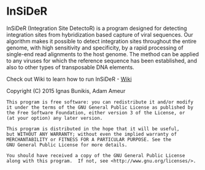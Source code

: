 InSiDeR
=======

InSiDeR (Integration Site DetectoR) is a program designed for detecting integration sites from hybridization based capture of viral sequences. Our algorithm makes it possible to detect integration sites throughout the entire genome, with high sensitivity and specificity, by a rapid processing of single-end read alignments to the host genome. The method can be applied to any viruses for which the reference sequence has been established, and also to other types of transposable DNA elements.

Check out Wiki to learn how to run InSiDeR - [Wiki](https://github.com/UppsalaGenomeCenter/InSiDeR/wiki)



Copyright (C) 2015 Ignas Bunikis, Adam Ameur

    This program is free software: you can redistribute it and/or modify
    it under the terms of the GNU General Public License as published by
    the Free Software Foundation, either version 3 of the License, or
    (at your option) any later version.

    This program is distributed in the hope that it will be useful,
    but WITHOUT ANY WARRANTY; without even the implied warranty of
    MERCHANTABILITY or FITNESS FOR A PARTICULAR PURPOSE. See the
    GNU General Public License for more details.

    You should have received a copy of the GNU General Public License
    along with this program.  If not, see <http://www.gnu.org/licenses/>.
